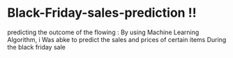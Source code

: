 # Black-Friday-sales-prediction !!

predicting the outcome of the flowing :
By using Machine Learning Algorithm, i
Was abke to predict the sales and prices of certain items 
During the black friday sale
